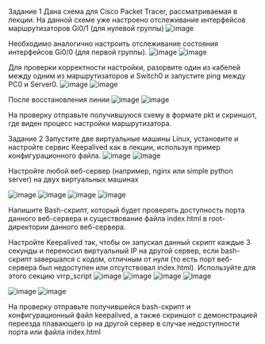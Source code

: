 Задание 1
Дана схема для Cisco Packet Tracer, рассматриваемая в лекции.
На данной схеме уже настроено отслеживание интерфейсов маршрутизаторов Gi0/1 (для нулевой группы)
![image](https://github.com/AlexanderSchelokov/Disaster-recovery-Keepalived-hw/assets/121572590/436fe587-a5f1-49f0-a3a2-d2eba3ce8b84)

Необходимо аналогично настроить отслеживание состояния интерфейсов Gi0/0 (для первой группы).
![image](https://github.com/AlexanderSchelokov/Disaster-recovery-Keepalived-hw/assets/121572590/e18022e0-8e7b-4a74-9861-4f46013f6eb8)
![image](https://github.com/AlexanderSchelokov/Disaster-recovery-Keepalived-hw/assets/121572590/2ac409b0-0fa2-41dd-88e6-ede4f76ede87)

Для проверки корректности настройки, разорвите один из кабелей между одним из маршрутизаторов и Switch0 и запустите ping между PC0 и Server0.
![image](https://github.com/AlexanderSchelokov/Disaster-recovery-Keepalived-hw/assets/121572590/5071c2e0-205b-43c9-b9b3-1fb700edca6e)
![image](https://github.com/AlexanderSchelokov/Disaster-recovery-Keepalived-hw/assets/121572590/0a8f844c-7ee5-4ecb-a936-da5516e01641)

После восстановления линии
![image](https://github.com/AlexanderSchelokov/Disaster-recovery-Keepalived-hw/assets/121572590/3d5566ac-2c27-447c-9403-8dfb6fdeb826)
![image](https://github.com/AlexanderSchelokov/Disaster-recovery-Keepalived-hw/assets/121572590/0242cd40-5d7e-4d95-95fb-c16e5057d89b)


На проверку отправьте получившуюся схему в формате pkt и скриншот, где виден процесс настройки маршрутизатора.


Задание 2
Запустите две виртуальные машины Linux, установите и настройте сервис Keepalived как в лекции, используя пример конфигурационного файла.
![image](https://github.com/AlexanderSchelokov/Disaster-recovery-Keepalived-hw/assets/121572590/4604fbe8-cbae-48cb-9aa3-26397b671397)
![image](https://github.com/AlexanderSchelokov/Disaster-recovery-Keepalived-hw/assets/121572590/37321972-bdd9-49d4-93f2-aa64cf23794f)

Настройте любой веб-сервер (например, nginx или simple python server) на двух виртуальных машинах

![image](https://github.com/AlexanderSchelokov/Disaster-recovery-Keepalived-hw/assets/121572590/e6a5c5b0-20c3-4613-8fe6-a98871bc560d)
![image](https://github.com/AlexanderSchelokov/Disaster-recovery-Keepalived-hw/assets/121572590/cb30d3ef-1dfb-4b10-b808-aaca3b5c6eab)
![image](https://github.com/AlexanderSchelokov/Disaster-recovery-Keepalived-hw/assets/121572590/6520b392-6bb9-441e-a660-88dff9843b95)
![image](https://github.com/AlexanderSchelokov/Disaster-recovery-Keepalived-hw/assets/121572590/eeda2e8e-214c-4aa6-9a5c-42c99988d649)


Напишите Bash-скрипт, который будет проверять доступность порта данного веб-сервера и существование файла index.html в root-директории данного веб-сервера.

Настройте Keepalived так, чтобы он запускал данный скрипт каждые 3 секунды и переносил виртуальный IP на другой сервер, если bash-скрипт завершался с кодом, отличным от нуля (то есть порт веб-сервера был недоступен или отсутствовал index.html). Используйте для этого секцию vrrp_script
![image](https://github.com/AlexanderSchelokov/Disaster-recovery-Keepalived-hw/assets/121572590/73eca8ae-134c-4b0d-8d62-47e9dda82785)
![image](https://github.com/AlexanderSchelokov/Disaster-recovery-Keepalived-hw/assets/121572590/5a26bd94-edc9-483d-a82b-022f45bd4e39)
![image](https://github.com/AlexanderSchelokov/Disaster-recovery-Keepalived-hw/assets/121572590/18500ba5-5a4e-4ed1-a18b-8aab2778695b)
![image](https://github.com/AlexanderSchelokov/Disaster-recovery-Keepalived-hw/assets/121572590/8fbfeb4f-123c-428a-802d-1e3a0ae70b47)






![image](https://github.com/AlexanderSchelokov/Disaster-recovery-Keepalived-hw/assets/121572590/9bba73c2-2b1f-4f20-b151-eb1b25fc2351)
![image](https://github.com/AlexanderSchelokov/Disaster-recovery-Keepalived-hw/assets/121572590/8aeb4105-f41b-43ca-a3aa-40a7dc03fda3)



На проверку отправьте получившейся bash-скрипт и конфигурационный файл keepalived, а также скриншот с демонстрацией переезда плавающего ip на другой сервер в случае недоступности порта или файла index.html

